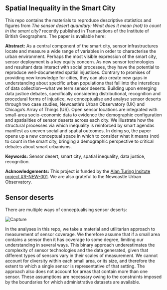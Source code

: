 ## Spatial Inequality in the Smart City
This repo contains the materials to reproduce descriptive statistics and figures from *The sensor desert quandary: What does it mean (not) to count in the smart city?* recently published in Transactions of the Institute of British Geographers. The paper is available here: 

**Abstract:**
As a central component of the smart city, sensor infrastructures locate and measure a wide range of variables in order to characterise the urban environment. Perhaps the most visible expression of the smart city, sensor deployment is a key equity concern. As new sensor technologies and resultant data interact with social processes, they have the potential to reproduce well-documented spatial injustices. Contrary to promises of providing new knowledge for cities, they can also create new gaps in understanding about specific urban populations that fall into the interstices of data collection—what we term sensor deserts. Building upon emerging data justice debates, specifically considering distributional, recognition and procedural forms of injustice, we conceptualise and analyse sensor deserts through two case studies, Newcastle’s Urban Observatory (UK) and Chicago’s Array of Things (US). Open sensor locations are integrated with small-area socio-economic data to evidence the demographic configuration and spatialities of sensor deserts across each city. We illustrate how the structural processes via which inequality is reinforced by smart agendas manifest as uneven social and spatial outcomes. In doing so, the paper opens up a new conceptual space in which to consider what it means (not) to count in the smart city, bringing a demographic perspective to critical debates about smart urbanisms. 

**Keywords:** Sensor desert, smart city, spatial inequality, data justice, recognition.

**Acknowledgements:** This project is funded by the [Alan Turing Insitute project #R-NEW-001](https://www.turing.ac.uk/research/research-projects/spatial-inequality-and-smart-city). We are also grateful to the Newcastle Urban Observatory. 

## Sensor deserts
There are multiple ways of conceptualising sensor deserts: 

![Capture](https://user-images.githubusercontent.com/57355504/92118640-a685b000-edee-11ea-9089-b19608b8c6f1.PNG)

In the analyses in this repo, we take a material and utilitarian approach to measurement of sensor coverage. We therefore assume that if a small area contains a sensor then it has coverage to some degree, limiting our understanding in several ways. This binary approach underestimates the complexity of sensor technologies and the data generated, given that different types of sensors vary in their scales of measurement. We cannot account for diversity within each small area, or its size, and therefore the extent to which a single sensor is representative of that setting. The approach also does not account for areas that contain more than one sensor. These assumptions are necessary owing to the constraints imposed by the boundaries for which administrative datasets are available. 

